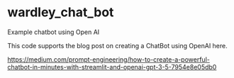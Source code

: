 # wardley_chat_bot
Example chatbot using Open AI

This code supports the blog post on creating a ChatBot using OpenAI here.

https://medium.com/prompt-engineering/how-to-create-a-powerful-chatbot-in-minutes-with-streamlit-and-openai-gpt-3-5-7954e8e05db0

